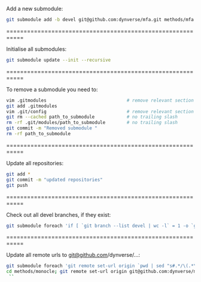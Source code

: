 
Add a new submodule:
```bash
git submodule add -b devel git@github.com:dynverse/mfa.git methods/mfa
```

===========================================================

Initialise all submodules:
```bash
git submodule update --init --recursive
```

===========================================================

To remove a submodule you need to:

```bash
vim .gitmodules                              # remove relevant section
git add .gitmodules
vim .git/config                              # remove relevant section
git rm --cached path_to_submodule            # no trailing slash
rm -rf .git/modules/path_to_submodule        # no trailing slash
git commit -m "Removed submodule "
rm -rf path_to_submodule
```

===========================================================

Update all repositories:

```bash
git add *
git commit -m "updated repositories"
git push
```

===========================================================

Check out all devel branches, if they exist:

```bash
git submodule foreach 'if [ `git branch --list devel | wc -l` = 1 -o `git status | grep detached | wc -l` = 1 ]; then git checkout devel; else echo no devel branch; fi'
```

===========================================================

Update all remote urls to git@github.com/dynverse/...:

```bash
git submodule foreach 'git remote set-url origin `pwd | sed "s#.*/\(.*\)#git@github.com:dynverse/\1.git#"`'
cd methods/monocle; git remote set-url origin git@github.com:dynverse/monocle-release.git; cd ../..
 ``
